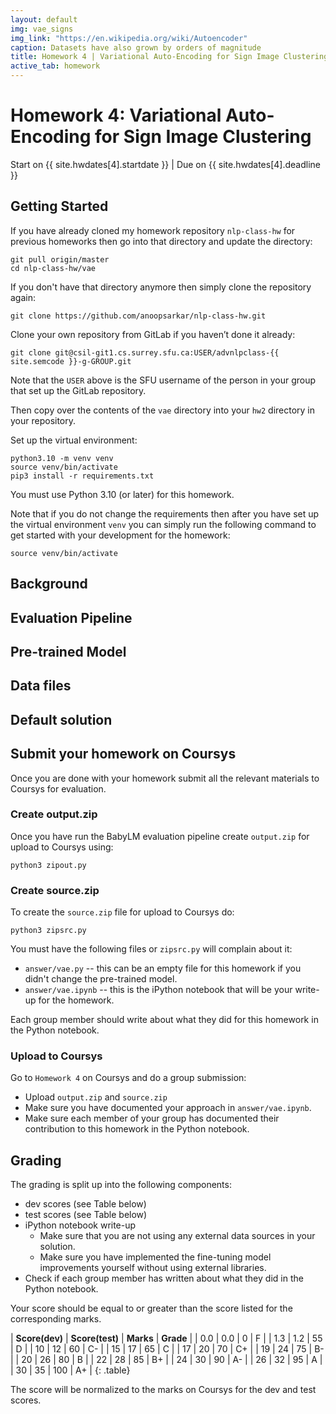 ```yaml
---
layout: default
img: vae_signs
img_link: "https://en.wikipedia.org/wiki/Autoencoder"
caption: Datasets have also grown by orders of magnitude
title: Homework 4 | Variational Auto-Encoding for Sign Image Clustering
active_tab: homework
---
```


# Homework 4: Variational Auto-Encoding for Sign Image Clustering

<span class="text-info">Start on {{ site.hwdates[4].startdate }}</span> |
<span class="text-warning">Due on {{ site.hwdates[4].deadline }}</span>

## Getting Started

If you have already cloned my homework repository `nlp-class-hw` for
previous homeworks then go into that directory and update the directory:

    git pull origin/master
    cd nlp-class-hw/vae

If you don't have that directory anymore then simply clone the
repository again:

    git clone https://github.com/anoopsarkar/nlp-class-hw.git

Clone your own repository from GitLab if you haven’t done it already:

    git clone git@csil-git1.cs.surrey.sfu.ca:USER/advnlpclass-{{ site.semcode }}-g-GROUP.git

Note that the `USER` above is the SFU username of the person in
your group that set up the GitLab repository.

Then copy over the contents of the `vae` directory into your
`hw2` directory in your repository.

Set up the virtual environment:

    python3.10 -m venv venv
    source venv/bin/activate
    pip3 install -r requirements.txt

You must use Python 3.10 (or later) for this homework.

Note that if you do not change the requirements then after you have
set up the virtual environment `venv` you can simply run the following
command to get started with your development for the homework:

    source venv/bin/activate

## Background


## Evaluation Pipeline


## Pre-trained Model

## Data files

## Default solution

## Submit your homework on Coursys

Once you are done with your homework submit all the relevant materials
to Coursys for evaluation.

### Create output.zip

Once you have run the BabyLM evaluation pipeline create `output.zip`
for upload to Coursys using:

    python3 zipout.py

### Create source.zip

To create the `source.zip` file for upload to Coursys do:

    python3 zipsrc.py

You must have the following files or `zipsrc.py` will complain about it:

* `answer/vae.py` -- this can be an empty file for this homework if you didn't change the pre-trained model.
* `answer/vae.ipynb` -- this is the iPython notebook that will be your write-up for the homework.

Each group member should write about what they did for this homework in the Python notebook.

### Upload to Coursys

Go to `Homework 4` on Coursys and do a group submission:

* Upload `output.zip` and `source.zip`
* Make sure you have documented your approach in `answer/vae.ipynb`.
* Make sure each member of your group has documented their contribution to this homework in the Python notebook.

## Grading

The grading is split up into the following components:

* dev scores (see Table below)
* test scores (see Table below)
* iPython notebook write-up 
   * Make sure that you are not using any external data sources in your solution.
   * Make sure you have implemented the fine-tuning model improvements yourself without using external libraries.
* Check if each group member has written about what they did in the Python notebook.

Your score should be equal to or greater than the score listed for the corresponding marks.

| **Score(dev)** | **Score(test)** | **Marks** | **Grade** |
| 0.0  | 0.0  | 0   | F  |
| 1.3  | 1.2  | 55  | D  |
| 10   | 12   | 60  | C- |
| 15   | 17   | 65  | C  |
| 17   | 20   | 70  | C+ |
| 19   | 24   | 75  | B- |
| 20   | 26   | 80  | B  |
| 22   | 28   | 85  | B+ |
| 24   | 30   | 90  | A- |
| 26   | 32   | 95  | A  |
| 30   | 35   | 100 | A+ |
{: .table}

The score will be normalized to the marks on Coursys for the dev and test scores.

